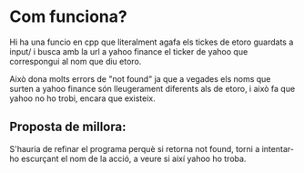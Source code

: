 # Com funciona?

Hi ha una funcio en cpp que literalment agafa els tickes de etoro guardats a input/ i busca amb la url a yahoo finance el ticker de yahoo que correspongui al nom que diu etoro.

Això dona molts errors de "not found" ja que a vegades els noms que surten a yahoo finance són lleugerament diferents als de etoro, i això fa que yahoo no ho trobi, encara que existeix.

## Proposta de millora:

S'hauria de refinar el programa perquè si retorna not found, torni a intentar-ho escurçant el nom de la acció, a veure si així yahoo ho troba.